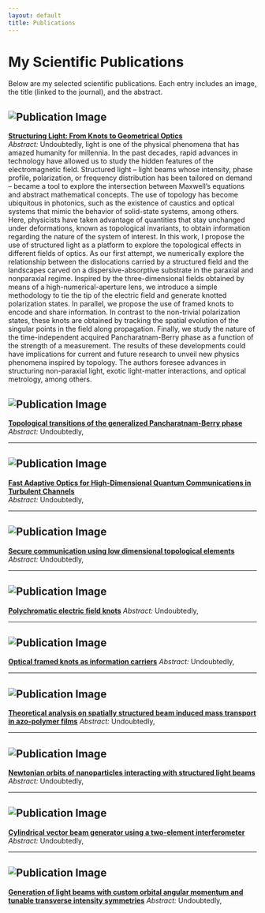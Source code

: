 ```yaml
---
layout: default
title: Publications
---
```


# My Scientific Publications

Below are my selected scientific publications. Each entry includes an image, the title (linked to the journal), and the abstract.

## ![Publication Image](assets/images/Thesis_Fig.png)
[**Structuring Light: From Knots to Geometrical Optics**](([https://ruor.uottawa.ca/items/52c7e55e-765c-469c-86d4-c253824a86b5))  
_Abstract:_ Undoubtedly, light is one of the physical phenomena that has amazed humanity for millennia. In the past decades, rapid advances in technology have allowed us to study the hidden features of the electromagnetic field. Structured light – light beams whose intensity, phase profile, polarization, or frequency distribution has been tailored on demand – became a tool to explore the intersection between Maxwell’s equations and abstract mathematical concepts. The use of topology has become ubiquitous in photonics, such as the existence of caustics and optical systems that mimic the behavior of solid-state systems, among others. Here, physicists have taken advantage of quantities that stay unchanged under deformations, known as topological invariants, to obtain information regarding the nature of the system of interest.
In this work, I propose the use of structured light as a platform to explore the topological effects in different fields of optics. As our first attempt, we numerically explore the relationship between the dislocations carried by a structured field and the landscapes carved on a dispersive-absorptive substrate in the paraxial and nonparaxial regime. Inspired by the three-dimensional fields obtained by means of a high-numerical-aperture lens, we introduce a simple methodology to tie the tip of the electric field and generate knotted polarization states. In parallel, we propose the use of framed knots to encode and share information. In contrast to the non-trivial polarization states, these knots are obtained by tracking the spatial evolution of the singular points in the field along propagation. Finally, we study the nature of the time-independent acquired Pancharatnam-Berry phase as a function of the strength of a measurement. The results of these developments could have implications for current and future research to unveil new physics phenomena inspired by topology. The authors foresee advances in structuring non-paraxial light, exotic light-matter interactions, and optical metrology, among others.



## ![Publication Image](assets/images/Topological_Fig.png)
[**Topological transitions of the generalized Pancharatnam-Berry phase**]([https://www.science.org/doi/full/10.1126/sciadv.adg6810])  
_Abstract:_ Undoubtedly,

---

## ![Publication Image](assets/images/Thesis_Fig.png)
[**Fast Adaptive Optics for High-Dimensional Quantum Communications in Turbulent Channels**]([https://arxiv.org/abs/2311.13041])  
_Abstract:_ Undoubtedly,

---

## ![Publication Image](assets/images/Thesis_Fig.png)
[**Secure communication using low dimensional topological elements**]([https://journalwebsite.com/publication1](https://ruor.uottawa.ca/items/52c7e55e-765c-469c-86d4-c253824a86b5))  
_Abstract:_ Undoubtedly,


---

## ![Publication Image](assets/images/Thesis_Fig.png)
[**Polychromatic electric field knots**]([https://journalwebsite.com/publication1](https://ruor.uottawa.ca/items/52c7e55e-765c-469c-86d4-c253824a86b5))  
_Abstract:_ Undoubtedly,

---

## ![Publication Image](assets/images/Thesis_Fig.png)
[**Optical framed knots as information carriers**]([https://journalwebsite.com/publication1](https://ruor.uottawa.ca/items/52c7e55e-765c-469c-86d4-c253824a86b5))  
_Abstract:_ Undoubtedly,

---

## ![Publication Image](assets/images/Thesis_Fig.png)
[**Theoretical analysis on spatially structured beam induced mass transport in azo-polymer films**]([https://journalwebsite.com/publication1](https://ruor.uottawa.ca/items/52c7e55e-765c-469c-86d4-c253824a86b5))  
_Abstract:_ Undoubtedly,

---

## ![Publication Image](assets/images/Thesis_Fig.png)
[**Newtonian orbits of nanoparticles interacting with structured light beams**]([https://journalwebsite.com/publication1](https://ruor.uottawa.ca/items/52c7e55e-765c-469c-86d4-c253824a86b5))  
_Abstract:_ Undoubtedly,

---

## ![Publication Image](assets/images/Thesis_Fig.png)
[**Cylindrical vector beam generator using a two-element interferometer**]([https://journalwebsite.com/publication1](https://ruor.uottawa.ca/items/52c7e55e-765c-469c-86d4-c253824a86b5))  
_Abstract:_ Undoubtedly,

---

## ![Publication Image](assets/images/Thesis_Fig.png)
[**Generation of light beams with custom orbital angular momentum and tunable transverse intensity symmetries**]([https://journalwebsite.com/publication1](https://ruor.uottawa.ca/items/52c7e55e-765c-469c-86d4-c253824a86b5))  
_Abstract:_ Undoubtedly,
